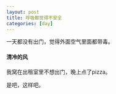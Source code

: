 ```yaml
---
layout: post
title: 呼吸都觉得不安全
categories: [day]
---
```


一天都没有出门，觉得外面空气里面都带毒。

#### 清冷的风
我窝在出租室里不想出门，晚上点了pizza。

是吧，这样吧。
